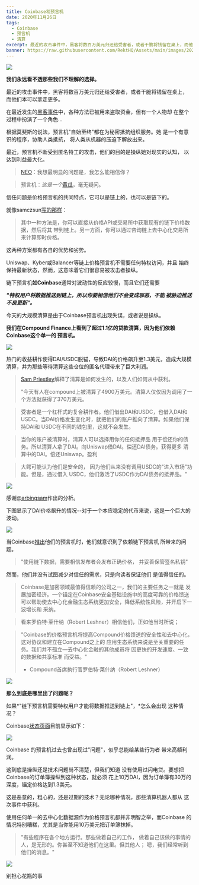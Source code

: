```yaml
---
title: Coinbase和预言机
date: 2020年11月26日
tags:
  - Coinbase
  - 预言机
  - 清算
excerpt: 最近的攻击事件中，黑客将数百万美元归还给受害者，或者干脆将钱留在桌上，而他们本可以拿走更多。在最近发生的黑客事件中，各种方法已被用来盗取资金，但有一个人物却在整个过程中扮演了一个角色...
banner: https://raw.githubusercontent.com/RektHQ/Assets/main/images/2020/11/MV5BMjQ1NDAwMzI4Nl5BMl5BanBnXkFtZTgwMDkwMTEyMjI@._V1_.jpg
---
```


![](https://raw.githubusercontent.com/RektHQ/Assets/main/images/2020/11/MV5BMjQ1NDAwMzI4Nl5BMl5BanBnXkFtZTgwMDkwMTEyMjI@._V1_.jpg)

**我们永远看不透那些我们不理解的选择。**

最近的攻击事件中，黑客将数百万美元归还给受害者，或者干脆将钱留在桌上， 
而他们本可以拿走更多。

在最近发生的[黑客事件](https://www.rekt.news/hack-epidemic/)中，各种方法已被用来盗取资金，但有一个人物却
在整个过程中扮演了一个角色...

根据莫斐斯的说法，预言机"自始至终"都在为秘密抵抗组织服务。她
是一个有意识的程序，协助人类抵抗，
将人类从机器的压迫下解放出来。

最近，预言机不断受到匿名特工的攻击，他们的目的是操纵她对现实的认知， 
以达到利益最大化。

> [NEO](https://youtu.be/CsigSyTME9E?t=87)：我想最明显的问题是，我怎么能相信你？

> 预言机：_这是一个_[黄瓜](https://www.rekt.news/pickle-finance-rekt/)，毫无疑问。

信任问题是价格预言机的共同特点，它可以是链上的，也可以是链下的。

就像samczsun[写的那样](https://samczsun.com/so-you-want-to-use-a-price-oracle/)：

> 其中一种方法是，你可以直接从价格API或交易所中获取现有的链下价格数据，然后将其
> 带到链上。另一方面，你可以通过咨询链上去中心化交易所
> 来计算即时价格。

这两种方案都有各自的优势和劣势。

Uniswap、Kyber或Balancer等链上价格预言机不需要任何特权访问，并且
始终保持最新状态，然而，这意味着它们很容易被攻击者操纵。

链下预言机**如Coinbase**通常对波动性的反应较慢，而且它们还需要

**_"特权用户将数据推送到链上，所以你要相信他们不会变成邪恶，不能
被胁迫推送不良更新"。_**

今天的大规模清算是由于Coinbase预言机出现失误，或者说是操纵。

**我们在Compound Finance上看到了超过1.1亿的贷款清算，因为他们依赖Coinbase这个单一的
预言机。**

![](https://lh6.googleusercontent.com/sR9XX4BQ3SiHSNM2iZzUh8msdZQ45UDfTkhhChTlKD55pzU3rNQU8hPyHUJndLeW7jXvbW0CWRErqePHbQQNnZ-KlR8HWbGNz2ImvumqAKO2sDaQozoq5pHTVyB7kmOhc6ZWj9P5)

热门的收益耕作使得DAI/USDC脱锚，导致DAI的价格飙升至1.3美元，造成大规模
清算，并为那些等待清算这些仓位的匿名代理带来了巨大利润。

> [Sam Priestley](https://twitter.com/arbingsam/status/1331922588193484800?s=20)解释了清算是如何发生的，以及人们如何从中获利。
>
> "今天有人在compound上被清算了4900万美元。清算人仅仅因为调用了一个方法就获得了370万美元。

> 受害者是一个杠杆式的复合耕作者。他们借出DAI和USDC，也借入DAI和
> USDC。当DAI价格发生变化时，就把他们的账户推向了清算。如果他们保持DAI和
> USDC在不同的钱包里，这就不会发生。

> 当你的账户被清算时，清算人可以选择用你的任何抵押品
> 用于偿还你的债务。所以清算人拿了DAI。向Uniswap借DAI。偿还DAI债务。获得更多
> 清算中的DAI。偿还Uniswap。盈利

> 大鳄可能认为他们是安全的，
> 因为他们从来没有调用USDC的"进入市场"功能。但是，通过借入 USDC，他们激活了USDC作为DAI债务的抵押品。"

![](https://lh4.googleusercontent.com/4s6zvtJuvM2gvebHTrXn_Nn5yf2wCtpMGMgQYkWmRFNgmyyT4vcfw1BpOKTNaZQkwMJ2dBo9ObVKOapaqOwykDqfT8f_Dx7dTBATRTD7egKq6y0il5mGetT2Jz6etsB97j0Cm4dC)

感谢[@arbingsam](https://twitter.com/arbingsam/status/1331922588193484800?s=20)作出的分析。

下图显示了DAI价格飙升的情况--对于一个本应稳定的代币来说，这是一个巨大的波动。

![](https://lh4.googleusercontent.com/CWugWH8TcpdzKzgTzseevvzKjHuVzZGZ7XbUD1k6w5JT4v9Sqx2e0u4WsFoND5rFrb7cPehLXQhpNhwKNrtVOnlc7V51HSHaXMm0zvN9rELvuuTDzvFESAxTCo0SJPsQwnlt_K0k)

当Coinbase[推出](https://blog.coinbase.com/introducing-the-coinbase-price-oracle-6d1ee22c7068)他们的预言机时，他们就意识到了依赖链下预言机
所带来的问题。

> "使用链下数据，需要相信发布者会发布正确价格，
> 并妥善保管签名私钥"

然而，他们并没有试图减少对信任的需求，只是向读者保证他们
是值得信任的。

> Coinbase是加密领域最值得信赖的公司之一，我们的主要任务之一就是
> 发展加密经济。一个锚定在Coinbase安全基础设施中的高度可靠的价格馈送
> 可以帮助使去中心化金融生态系统更加安全，降低系统性风险，并开启下一波增长和
> 采纳。

> 看来罗伯特·莱什纳（Robert Leshner）相信他们，正如他当时所说；

> "Coinbase的价格预言机将提高Compound价格馈送的安全性和去中心化，这对协议和建立在Compound之上的
> 应用生态系统来说是至关重要的任务。我们并不孤立—去中心化金融的其他成员将
> 因更快的开发速度、一致的数据和共享标准
> 而受益。"
> 
> - Compound首席执行官罗伯特·莱什纳（Robert Leshner）

![](https://raw.githubusercontent.com/RektHQ/Assets/main/images/2020/11/image.png)


**那么到底是哪里出了问题呢？**

如果*"链下预言机需要特权用户才能将数据推送到链上"，*怎么会出现
这种情况？

Coinbase[状态页面](https://status.coinbase.com/)目前显示如下：

![](https://lh6.googleusercontent.com/WQdMK6Voz-KX1DowA36GhZf8G3xrLN91xG6hFjHpevjVeA8VUL-2b3YPb-QYqyUBb9EjOoRG4c_M-gHNuoaMkmlze58fQUvpkim6SA-GtjkDt9KBh8gjFbMHwcjmk5QCZpt-LNVp)

Coinbase 的预言机过去也曾出现过"问题"，似乎总能给某些行为者
带来高额利润。

这到底是操纵还是技术问题尚不清楚，但我们知道
没有使用过闪电贷。要想把Coinbase的订单簿操纵到这种状态，就必须
花上10万DAI，因为订单簿有30万的深度，锚定价格达到1.3美元。

这是恶意的，粗心的，还是过期的技术？无论哪种情况，那些清算机器人都从
这次事件中获利。

使用任何单一的去中心化数据源作为价格预言机都并非明智之举，而Coinbase
的情况特别糟糕，尤其是当你能用10万美元把订单簿抹掉。

> "有些程序在各个地方运行。那些做着自己的工作，
> 做着自己该做的事情的人，是无形的。你甚至不知道他们在这里。但其他人；
> 嗯，我们经常听到他们的消息。"

![](https://lh6.googleusercontent.com/7H_rZ46PnRaGA2vlOfTOgp5Lz0wtz7M4nNyuqEnLDDEx8fd2U5j5kOsfyw7MOWSo406JcW5btz4BYFBKT6KwZeAZDsMZayIuWC_K_0HB4zfRwkP03AweiMCJkwT6TX7w3krY1Nfs)

别担心花瓶的事


